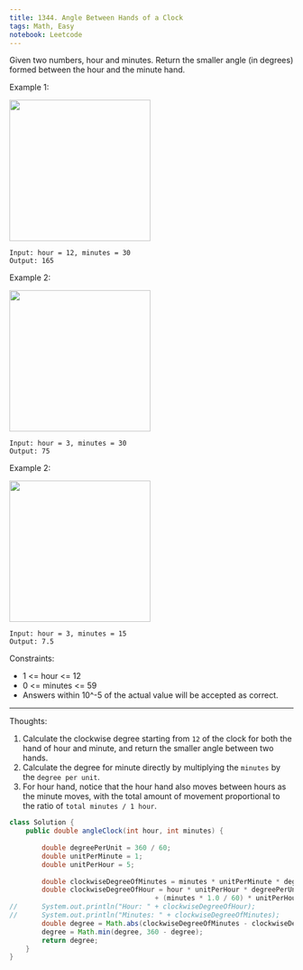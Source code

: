 ```yaml
---
title: 1344. Angle Between Hands of a Clock
tags: Math, Easy
notebook: Leetcode
---
```


Given two numbers, hour and minutes. Return the smaller angle (in degrees) formed between the hour and the minute hand.

Example 1:

<img src="https://assets.leetcode.com/uploads/2019/12/26/sample_1_1673.png" width="250">

```
Input: hour = 12, minutes = 30
Output: 165
```

Example 2:

<img src="https://assets.leetcode.com/uploads/2019/12/26/sample_2_1673.png" width="250">

```
Input: hour = 3, minutes = 30
Output: 75
```

Example 2:

<img src="https://assets.leetcode.com/uploads/2019/12/26/sample_3_1673.png" width="250">

```
Input: hour = 3, minutes = 15
Output: 7.5
```

Constraints:

- 1 <= hour <= 12
- 0 <= minutes <= 59
- Answers within 10^-5 of the actual value will be accepted as correct.

----------
Thoughts:
1. Calculate the clockwise degree starting from `12` of the clock for both the hand of hour and minute, and return the smaller angle between two hands.
2. Calculate the degree for minute directly by multiplying the `minutes` by the `degree per unit`.
3. For hour hand, notice that the hour hand also moves between hours as the minute moves, with the total amount of movement proportional to the ratio of `total minutes / 1 hour`.

```Java
class Solution {
    public double angleClock(int hour, int minutes) {
    	
    	double degreePerUnit = 360 / 60;
    	double unitPerMinute = 1;
    	double unitPerHour = 5;
    	
    	double clockwiseDegreeOfMinutes = minutes * unitPerMinute * degreePerUnit;
    	double clockwiseDegreeOfHour = hour * unitPerHour * degreePerUnit 
    								+ (minutes * 1.0 / 60) * unitPerHour * degreePerUnit;
//    	System.out.println("Hour: " + clockwiseDegreeOfHour);
//    	System.out.println("Minutes: " + clockwiseDegreeOfMinutes);
		double degree = Math.abs(clockwiseDegreeOfMinutes - clockwiseDegreeOfHour);
		degree = Math.min(degree, 360 - degree);
        return degree;
    }
}
```